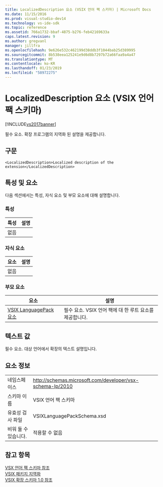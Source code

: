 ```yaml
---
title: LocalizedDescription 요소 (VSIX 언어 팩 스키마) | Microsoft Docs
ms.date: 11/15/2016
ms.prod: visual-studio-dev14
ms.technology: vs-ide-sdk
ms.topic: reference
ms.assetid: 766a1732-bbaf-4875-b276-feb42169633a
caps.latest.revision: 9
ms.author: gregvanl
manager: jillfra
ms.openlocfilehash: 9e626e532c462199d38ddb3f1044bab25d389995
ms.sourcegitcommit: 8b538eea125241e9d6d8b7297b72a66faa9a4a47
ms.translationtype: MT
ms.contentlocale: ko-KR
ms.lasthandoff: 01/23/2019
ms.locfileid: "58972275"
---
```

# <a name="localizeddescription-element-vsix-language-pack-schema"></a>LocalizedDescription 요소 (VSIX 언어 팩 스키마)
[!INCLUDE[vs2017banner](../includes/vs2017banner.md)]

필수 요소. 확장 프로그램의 지역화 된 설명을 제공합니다.  
  
## <a name="syntax"></a>구문  
  
```  
<LocalizedDescription>Localized description of the extension</LocalizedDescription>  
```  
  
## <a name="attributes-and-elements"></a>특성 및 요소  
 다음 섹션에서는 특성, 자식 요소 및 부모 요소에 대해 설명합니다.  
  
### <a name="attributes"></a>특성  
  
|특성|설명|  
|---------------|-----------------|  
|없음||  
  
### <a name="child-elements"></a>자식 요소  
  
|요소|설명|  
|-------------|-----------------|  
|없음||  
  
### <a name="parent-elements"></a>부모 요소  
  
|요소|설명|  
|-------------|-----------------|  
|[VSIX LanguagePack 요소](../extensibility/vsixlanguagepack-element-vsix-language-pack-schema.md)|필수 요소. VSIX 언어 팩에 대 한 루트 요소를 제공합니다.|  
  
## <a name="text-value"></a>텍스트 값  
 필수 요소. 대상 언어에서 확장의 텍스트 설명입니다.  
  
## <a name="element-information"></a>요소 정보  
  
|                 |                                                           |
|-----------------|-----------------------------------------------------------|
|    네임스페이스    | http://schemas.microsoft.com/developer/vsx-schema-lp/2010 |
|   스키마 이름   |                 VSIX 언어 팩 스키마                 |
| 유효성 검사 파일 |                VSIXLanguagePackSchema.xsd                 |
|  비워 둘 수 있습니다.   |                      적용할 수 없음                       |
  
## <a name="see-also"></a>참고 항목  
 [VSX 언어 팩 스키마 참조](../extensibility/vsx-language-pack-schema-reference.md)   
 [VSIX 패키지 지역화](../extensibility/localizing-vsix-packages.md)   
 [VSIX 확장 스키마 1.0 참조](http://msdn.microsoft.com/76e410ec-b1fb-4652-ac98-4a4c52e09a2b)
